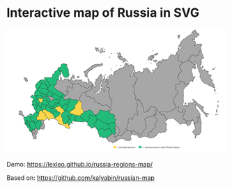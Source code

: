 # Interactive map of Russia in SVG

![MAP-SVG](docs\russia-map-svg.png)

Demo: https://lexleo.github.io/russia-regions-map/

Based on: https://github.com/kalyabin/russian-map
